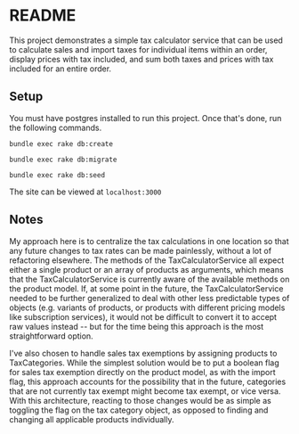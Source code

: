 # README

This project demonstrates a simple tax calculator service that can be used to calculate sales and import taxes for individual items within an order, display prices with tax included, and sum both taxes and prices with tax included for an entire order.

## Setup

You must have postgres installed to run this project. Once that's done, run the following commands.

`bundle exec rake db:create`

`bundle exec rake db:migrate`

`bundle exec rake db:seed`

The site can be viewed at `localhost:3000`

## Notes

My approach here is to centralize the tax calculations in one location so that any future changes to tax rates can be made painlessly, without a lot of refactoring elsewhere. The methods of the TaxCalculatorService all expect either a single product or an array of products as arguments, which means that the TaxCalculatorService is currently aware of the available methods on the product model. If, at some point in the future, the TaxCalculatorService needed to be further generalized to deal with other less predictable types of objects (e.g. variants of products, or products with different pricing models like subscription services), it would not be difficult to convert it to accept raw values instead -- but for the time being this approach is the most straightforward option.

I've also chosen to handle sales tax exemptions by assigning products to TaxCategories. While the simplest solution would be to put a boolean flag for sales tax exemption directly on the product model, as with the import flag, this approach accounts for the possibility that in the future, categories that are not currently tax exempt might become tax exempt, or vice versa. With this architecture, reacting to those changes would be as simple as toggling the flag on the tax category object, as opposed to finding and changing all applicable products individually.
